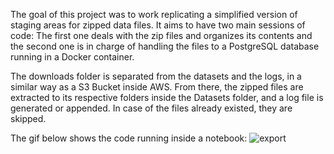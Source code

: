 The goal of this project was to work replicating a simplified version of staging areas for zipped data files. It aims to have two main sessions of code:
The first one deals with the zip files and organizes its contents and the second one is in charge of handling the files to a PostgreSQL database running in a Docker container.

The downloads folder is separated from the datasets and the logs, in a similar way as a S3 Bucket inside AWS. From there, the zipped files are extracted to its respective folders inside the Datasets folder, and a log file is generated or appended. 
In case of the files already existed, they are skipped.

The gif below shows the code running inside a notebook:
![export](https://user-images.githubusercontent.com/103280317/221058517-5a2268e1-9b97-4663-8654-18e66bc80be3.gif)
